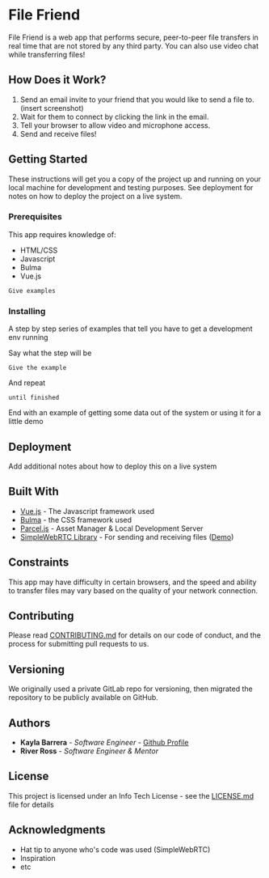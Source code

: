 # File Friend

File Friend is a web app that performs secure, peer-to-peer file transfers in real time that are not stored by any third party. You can also use video chat while transferring files!

## How Does it Work?

1. Send an email invite to your friend that you would like to send a file to. (insert screenshot)
2. Wait for them to connect by clicking the link in the email.
3. Tell your browser to allow video and microphone access.
4. Send and receive files!

## Getting Started

These instructions will get you a copy of the project up and running on your local machine for development and testing purposes. See deployment for notes on how to deploy the project on a live system.

### Prerequisites

This app requires knowledge of:

* HTML/CSS
* Javascript
* Bulma
* Vue.js

```
Give examples
```

### Installing

A step by step series of examples that tell you have to get a development env running

Say what the step will be

```
Give the example
```

And repeat

```
until finished
```

End with an example of getting some data out of the system or using it for a little demo

## Deployment

Add additional notes about how to deploy this on a live system

## Built With

* [Vue.js](https://vuejs.org/) - The Javascript framework used
* [Bulma](https://bulma.io/) - the CSS framework used
* [Parcel.js](https://parceljs.org/) - Asset Manager & Local Development Server
* [SimpleWebRTC Library](https://simplewebrtc.com/notsosimple.html#filetransfer) - For sending and receiving files ([Demo](https://simplewebrtc.com/filetransfer))

## Constraints

This app may have difficulty in certain browsers, and the speed and ability to transfer files may vary based on the quality of your network connection.

## Contributing

Please read [CONTRIBUTING.md](https://gist.github.com/PurpleBooth/b24679402957c63ec426) for details on our code of conduct, and the process for submitting pull requests to us.

## Versioning

We originally used a private GitLab repo for versioning, then migrated the repository to be publicly available on GitHub.

## Authors

* **Kayla Barrera** - _Software Engineer_ - [Github Profile](https://github.com/Kbarrera123)
* **River Ross** - _Software Engineer & Mentor_

## License

This project is licensed under an Info Tech License - see the [LICENSE.md](LICENSE.md) file for details

## Acknowledgments

* Hat tip to anyone who's code was used (SimpleWebRTC)
* Inspiration
* etc

